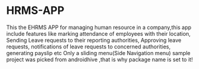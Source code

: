 # HRMS-APP
This the EHRMS APP for managing human resource in a company,this app include features like marking attendance of employees with their location, Sending Leave requests to their reporting authorities, Approving leave requests, notifications of leave requests to concerned authorities, generating payslip etc
Only a sliding menu(Side Navigation menu) sample project was picked from androidhive ,that is why package name is set to it!
